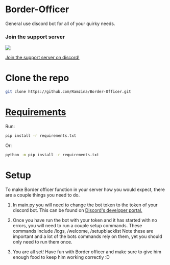 # Border-Officer

General use discord bot for all of your quirky needs.

### Join the support server

[![](https://discord.com/api/guilds/733219077744754750/embed.png)](https://discord.gg/3PhGf6yHuS)


[Join the support server on discord!](https://discord.gg/3PhGf6yHuS)

# Clone the repo

```bash
git clone https://github.com/Ramzina/Border-Officer.git
```

# [Requirements](https://github.com/Ramzina/Border-Officer/blob/main/requirements.txt)

Run:
```bash
pip install -r requirements.txt
```
Or:
```bash
python -m pip install -r requirements.txt
```

# Setup

To make Border officer function in your server how you would expect, there are a couple things you need to do.

1) In main.py you will need to change the bot token to the token of your discord bot. This can be found on [Discord's developer portal.](https://discord.com/developers/applications)

2) Once you have run the bot with your token and it has started with no errors, you will need to run a couple setup commands. These commands include /logs, /welcome, /setupblacklist
Note these are important and a lot of the bots commands rely on them, yet you should only need to run them once.

3) You are all set! Have fun with Border officer and make sure to give him enough food to keep him working correctly :D
